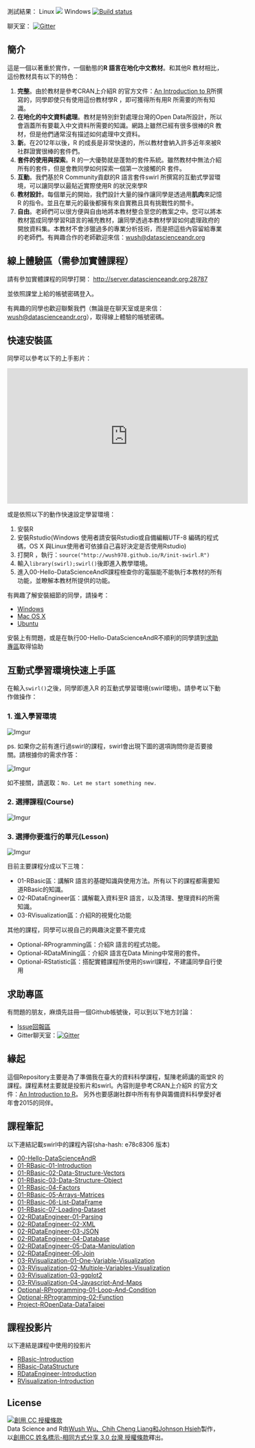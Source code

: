<!-- title: R 語言翻轉教室 -->

<script>
  ((window.gitter = {}).chat = {}).options = {
    room: 'wush978/DataScienceAndR'
  };
</script>
<script src="https://sidecar.gitter.im/dist/sidecar.v1.js" async defer></script>
<script src="http://momentjs.com/downloads/moment-with-locales.min.js" async defer></script>

測試結果： Linux ![](https://travis-ci.org/wush978/DataScienceAndR.svg?branch=course) Windows [![Build status](https://ci.appveyor.com/api/projects/status/tej2qnpdxwy2r5lp/branch/course?svg=true)](https://ci.appveyor.com/project/wush978/datascienceandr/branch/course)

聊天室： [![Gitter](https://badges.gitter.im/wush978/DataScienceAndR.svg)](https://gitter.im/wush978/DataScienceAndR?utm_source=badge&utm_medium=badge&utm_campaign=pr-badge)

## 簡介

這是一個以著重於實作，一個動態的**R 語言在地化中文教材**。和其他R 教材相比，這份教材具有以下的特色：

1. **完整**。由於教材是參考CRAN上介紹R 的官方文件：[An Introduction to R](https://cran.r-project.org/doc/manuals/R-intro.pdf)所撰寫的，同學即使只有使用這份教材學R ，即可獲得所有用R 所需要的所有知識。
2. **在地化的中文資料處理**。教材是特別針對處理台灣的Open Data所設計，所以會涵蓋所有要載入中文資料所需要的知識。網路上雖然已經有很多很棒的R 教材，但是他們通常沒有描述如何處理中文資料。
3. **新**。在2012年以後，R 的成長是非常快速的，所以教材會納入許多近年來被R 社群證實很棒的套件們。
4. **套件的使用與探索**。R 的一大優勢就是蓬勃的套件系統。雖然教材中無法介紹所有的套件，但是會教同學如何探索一個第一次接觸的R 套件。
5. **互動**。我們基於R Community貢獻的R 語言套件swirl 所撰寫的互動式學習環境，可以讓同學以最貼近實際使用R 的狀況來學R
6. **教材設計**。每個單元的開始，我們設計大量的操作讓同學是透過用**肌肉**來記憶R 的指令。並且在單元的最後都擁有來自實務且具有挑戰性的關卡。
7. **自由**。老師們可以很方便與自由地將本教材整合至您的教案之中。您可以將本教材當成同學學習R語言的補充教材，讓同學透過本教材學習如何處理政府的開放資料集。本教材不會涉獵過多的專業分析技術，而是把這些內容留給專業的老師們。有興趣合作的老師歡迎來信：[wush@datascienceandr.org](mailto:wush@datascienceandr.org)

## 線上體驗區（需參加實體課程）

請有參加實體課程的同學打開： <http://server.datascienceandr.org:28787>

並依照課堂上給的帳號密碼登入。

有興趣的同學也歡迎聯繫我們（無論是在聊天室或是來信：[wush@datascienceandr.org](mailto:wush@datascienceandr.org)），取得線上體驗的帳號密碼。

## 快速安裝區

同學可以參考以下的上手影片：

<iframe width="560" height="315" src="https://www.youtube.com/embed/fcd6zSk0yd8" frameborder="0" allowfullscreen></iframe>

或是依照以下的動作快速設定學習環境：

1. 安裝R
2. 安裝Rstudio(Windows 使用者請安裝Rstudio或自備編輯UTF-8 編碼的程式碼，OS X 與Linux使用者可依據自己喜好決定是否使用Rstudio)
3. 打開R ，執行：`source("http://wush978.github.io/R/init-swirl.R")`
4. 輸入`library(swirl);swirl()`後即進入教學環境。
5. 進入00-Hello-DataScienceAndR課程檢查你的電腦能不能執行本教材的所有功能，並瞭解本教材所提供的功能。

有興趣了解安裝細節的同學，請操考：

- [Windows](https://github.com/wush978/DataScienceAndR/wiki/Windows-%E8%A8%AD%E5%AE%9A%E6%8C%87%E5%8D%97)
- [Mac OS X](https://github.com/wush978/DataScienceAndR/wiki/Mac-OS-X-%E8%A8%AD%E5%AE%9A%E6%8C%87%E5%8D%97)
- [Ubuntu](https://github.com/wush978/DataScienceAndR/wiki/Ubuntu-%E8%A8%AD%E5%AE%9A%E6%8C%87%E5%8D%97)

安裝上有問題，或是在執行00-Hello-DataScienceAndR不順利的同學請到[求助專區](#求助專區)取得協助

## 互動式學習環境快速上手區

在輸入`swirl()`之後，同學即進入R 的互動式學習環境(swirl環境)。請參考以下動作做操作：

### 1. 進入學習環境

![Imgur](http://i.imgur.com/sYGDy72.png)

ps. 如果你之前有進行過swirl的課程，swirl會出現下圖的選項詢問你是否要接關。請根據你的需求作答：

![Imgur](http://i.imgur.com/SwlSa3W.png)

如不接關，請選取：`No. Let me start something new.`

### 2. 選擇課程(Course)

![Imgur](http://i.imgur.com/Sfj0K1l.png)

### 3. 選擇你要進行的單元(Lesson)

![Imgur](http://i.imgur.com/OFgU4wM.png)

目前主要課程分成以下三塊：

- 01-RBasic區：講解R 語言的基礎知識與使用方法。所有以下的課程都需要知道RBasic的知識。
- 02-RDataEngineer區：講解載入資料至R 語言，以及清理、整理資料的所需知識。
- 03-RVisualization區：介紹R的視覺化功能

其他的課程，同學可以視自己的興趣決定要不要完成

- Optional-RProgramming區：介紹R 語言的程式功能。
- Optional-RDataMining區：介紹R 語言在Data Mining中常用的套件。
- Optional-RStatistic區：搭配實體課程所使用的swirl課程，不建議同學自行使用

## 求助專區

有問題的朋友，麻煩先註冊一個Github帳號後，可以到以下地方討論：

- [Issue回報區](https://github.com/wush978/DataScienceAndR/issues)
- Gitter聊天室：[![Gitter](https://badges.gitter.im/wush978/DataScienceAndR.svg)](https://gitter.im/wush978/DataScienceAndR?utm_source=badge&utm_medium=badge&utm_campaign=pr-badge)

## 緣起

這個Repository主要是為了準備我在臺大的資料科學課程，幫陳老師講的兩堂R 的課程。課程素材主要就是投影片和swirl。內容則是參考CRAN上介紹R 的官方文件：[An Introduction to R](https://cran.r-project.org/doc/manuals/R-intro.pdf)。
另外也要感謝社群中所有有參與籌備資料科學愛好者年會2015的同伴。

## 課程筆記

以下連結記載swirl中的課程內容(sha-hash: e78c8306 版本)

- [00-Hello-DataScienceAndR](note/00-Hello-DataScienceAndR.html)
- [01-RBasic-01-Introduction](note/01-RBasic-01-Introduction.html)
- [01-RBasic-02-Data-Structure-Vectors](note/01-RBasic-02-Data-Structure-Vectors.html)
- [01-RBasic-03-Data-Structure-Object](note/01-RBasic-03-Data-Structure-Object.html)
- [01-RBasic-04-Factors](note/01-RBasic-04-Factors.html)
- [01-RBasic-05-Arrays-Matrices](note/01-RBasic-05-Arrays-Matrices.html)
- [01-RBasic-06-List-DataFrame](note/01-RBasic-06-List-DataFrame.html)
- [01-RBasic-07-Loading-Dataset](note/01-RBasic-07-Loading-Dataset.html)
- [02-RDataEngineer-01-Parsing](note/02-RDataEngineer-01-Parsing.html)
- [02-RDataEngineer-02-XML](note/02-RDataEngineer-02-XML.html)
- [02-RDataEngineer-03-JSON](note/02-RDataEngineer-03-JSON.html)
- [02-RDataEngineer-04-Database](note/02-RDataEngineer-04-Database.html)
- [02-RDataEngineer-05-Data-Manipulation](note/02-RDataEngineer-05-Data-Manipulation.html)
- [02-RDataEngineer-06-Join](note/02-RDataEngineer-06-Join.html)
- [03-RVisualization-01-One-Variable-Visualization](note/03-RVisualization-01-One-Variable-Visualization.html)
- [03-RVisualization-02-Multiple-Variables-Visualization](note/03-RVisualization-02-Multiple-Variables-Visualization.html)
- [03-RVisualization-03-ggplot2](note/03-RVisualization-03-ggplot2.html)
- [03-RVisualization-04-Javascript-And-Maps](note/03-RVisualization-04-Javascript-And-Maps.html)
- [Optional-RProgramming-01-Loop-And-Condition](note/Optional-RProgramming-01-Loop-And-Condition.html)
- [Optional-RProgramming-02-Function](note/Optional-RProgramming-02-Function.html)
- [Project-ROpenData-DataTaipei](note/Project-ROpenData-DataTaipei.html)

## 課程投影片

以下連結是課程中使用的投影片

- [RBasic-Introduction](slide/RBasic-Introduction.html)
- [RBasic-DataStructure](slide/RBasic-DataStructure.html)
- [RDataEngineer-Introduction](slide/RDataEngineer-Introduction.html)
- [RVisualization-Introduction](slide/RVisualization-Introduction.html)

## License

<a rel="license" href="http://creativecommons.org/licenses/by-sa/3.0/tw/"><img alt="創用 CC 授權條款" style="border-width:0" src="https://i.creativecommons.org/l/by-sa/3.0/tw/88x31.png" /></a><br /><span xmlns:dct="http://purl.org/dc/terms/" href="http://purl.org/dc/dcmitype/Text" property="dct:title" rel="dct:type">Data Science and R</span>由<a xmlns:cc="http://creativecommons.org/ns#" href="https://github.com/wush978/DataScienceAndR" property="cc:attributionName" rel="cc:attributionURL">Wush Wu、Chih Cheng Liang和Johnson Hsieh</a>製作，以<a rel="license" href="http://creativecommons.org/licenses/by-sa/3.0/tw/">創用CC 姓名標示-相同方式分享 3.0 台灣 授權條款</a>釋出。
